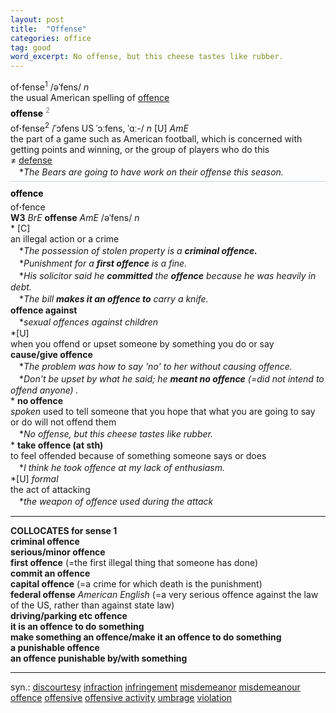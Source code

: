 ```yaml
---
layout: post
title:  "Offense"
categories: office
tag: good
word_excerpt: No offense, but this cheese tastes like rubber.
---
```

<DIV style="MARGIN: 0px 0px 5px">of<B>·</B>fense<SUP>1</SUP> /əˈfens/ <I>n</I> <BR>the usual American spelling of <A href="{{ site.baseurl }}/offence"><U>offence</U></A></DIV>
<DIV style="COLOR: #808080; MARGIN: 0px 0px 5px; LINE-HEIGHT: normal"><SPAN style="FONT-SIZE: 10.5pt; COLOR: #000000; LINE-HEIGHT: normal"><B>offense</B></SPAN> <SUP style="FONT-SIZE: 83%; LINE-HEIGHT: normal">2</SUP> </DIV>
<DIV style="MARGIN: 0px 0px 5px">of<B>·</B>fense<SUP>2</SUP> /ˈɔfens US ˈɔːfens, ˈɑː-/ <I>n</I> [U] <I>AmE</I> <BR>the part of a game such as American football, which is concerned with getting points and winning, or the group of players who do this<BR>≠ <A href="{{ site.baseurl }}/defense"><U>defense</U></A><BR>　*<I>The Bears are going to have work on their offense this season.</I></DIV>
<DIV style="BORDER-TOP: #c7d4dc 1px solid; PADDING-BOTTOM: 0px; PADDING-TOP: 5px; PADDING-LEFT: 0px; PADDING-RIGHT: 0px"></DIV>
<DIV style="MARGIN: 5px 0px">
<DIV style="WIDTH: 100%">
<DIV style="FLOAT: left; LINE-HEIGHT: normal"></DIV>
<DIV style="WIDTH: 100%; OVERFLOW-X: hidden">
<DIV style="COLOR: #808080; MARGIN: 0px 0px 5px; LINE-HEIGHT: normal"><SPAN style="FONT-SIZE: 10.5pt; COLOR: #000000; LINE-HEIGHT: normal"><B>offence</B></SPAN> </DIV>
<DIV style="MARGIN: 0px 0px 5px">of<B>·</B>fence<BR><B>W3</B> <I>BrE</I> <B>offense</B> <I>AmE</I> /əˈfens/ <I>n</I> <BR>* [C] <BR>an illegal action or a crime<BR>　*<I>The possession of stolen property is a <B>criminal offence.</B> </I><BR>　*<I>Punishment for a <B>first offence</B> is a fine.</I><BR>　*<I>His solicitor said he <B>committed</B> the <B>offence</B> because he was heavily in debt.</I><BR>　*<I>The bill <B>makes it an offence to</B> carry a knife.</I><BR><B>offence against</B><BR>　*<I>sexual offences against children</I><BR>*[U] <BR>when you offend or upset someone by something you do or say<BR><B>cause/give offence</B><BR>　*<I>The problem was how to say 'no' to her without causing offence.</I><BR>　*<I>Don't be upset by what he said; he <B>meant no offence</B> (=did not intend to offend anyone) .</I><BR>* <B>no offence</B><BR><I>spoken</I> used to tell someone that you hope that what you are going to say or do will not offend them<BR>　*<I>No offense, but this cheese tastes like rubber.</I><BR>* <B>take offence (at sth)</B><BR>to feel offended because of something someone says or does<BR>　*<I>I think he took offence at my lack of enthusiasm.</I><BR>*[U] <I>formal</I> <BR>the act of attacking<BR>　*<I>the weapon of offence used during the attack</I>
<HR>
<B>COLLOCATES for sense 1</B> <BR><B>criminal offence</B> <BR><B>serious/minor offence</B> <BR><B>first offence</B> (=the first illegal thing that someone has done) <BR><B>commit an offence</B> <BR><B>capital offence</B> (=a crime for which death is the punishment) <BR><B>federal offense</B> <I>American English</I> (=a very serious offence against the law of the US, rather than against state law) <BR><B>driving/parking etc offence</B> <BR><B>it is an offence to do something</B> <BR><B>make something an offence/make it an offence to do something</B> <BR><B>a punishable offence</B> <BR><B>an offence punishable by/with something</B>
<HR>
</DIV>
<DIV style="MARGIN: 0px 0px 5px">
<DIV style="MARGIN: 4px 0px">syn.: <A href="{{ site.baseurl }}/discourtesy"><U>discourtesy</U></A> <A href="{{ site.baseurl }}/infraction"><U>infraction</U></A> <A href="{{ site.baseurl }}/infringement"><U>infringement</U></A> <A href="{{ site.baseurl }}/misdemeanor"><U>misdemeanor</U></A> <A href="{{ site.baseurl }}/misdemeanour"><U>misdemeanour</U></A> <A href="{{ site.baseurl }}/offence"><U>offence</U></A> <A href="{{ site.baseurl }}/offensive"><U>offensive</U></A> <A href="{{ site.baseurl }}/offensive%20activity"><U>offensive activity</U></A> <A href="{{ site.baseurl }}/umbrage"><U>umbrage</U></A> <A href="{{ site.baseurl }}/violation"><U>violation</U></A></DIV></DIV>
